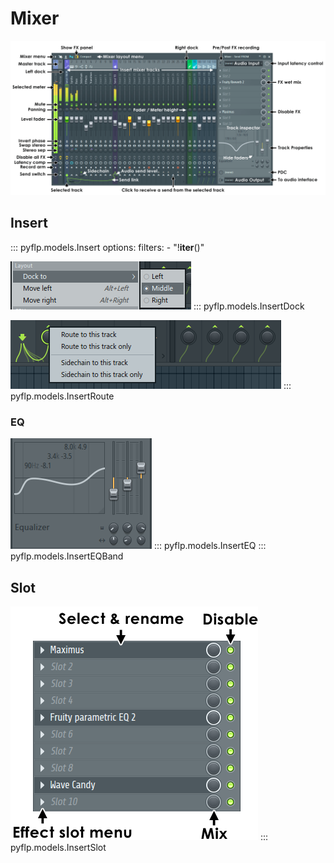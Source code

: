 # Mixer
![](../img/mixer.png)

## Insert
::: pyflp.models.Insert
    options:
      filters:
        - "!__iter__()"

![](../img/insert-dock.png)
::: pyflp.models.InsertDock

![](../img/insert-route.png)
::: pyflp.models.InsertRoute

### EQ
![](../img/insert-eq.png)
::: pyflp.models.InsertEQ
::: pyflp.models.InsertEQBand

## Slot
![](../img/insert-slots.png)
::: pyflp.models.InsertSlot
